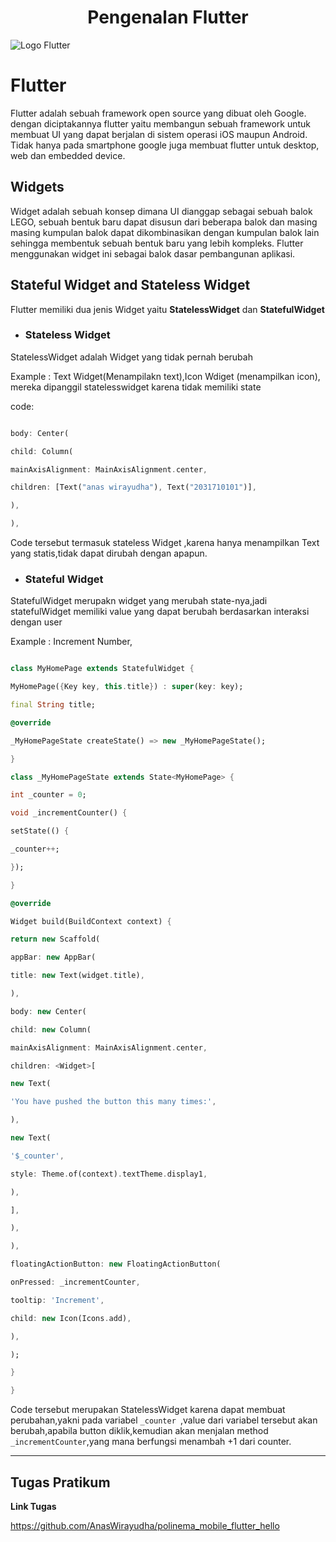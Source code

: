 ﻿
<center> <h1>Pengenalan Flutter</h1></center>

![Logo Flutter](https://raharja.ac.id/wp-content/uploads/2020/11/Flutter-Cover.png)


# Flutter

Flutter adalah sebuah framework open source yang dibuat oleh Google. dengan diciptakannya flutter  yaitu membangun sebuah framework untuk membuat UI yang dapat berjalan di sistem operasi iOS maupun Android. Tidak hanya pada
smartphone google juga membuat flutter untuk desktop, web dan embedded device.

## Widgets

Widget adalah sebuah konsep dimana UI dianggap sebagai sebuah balok LEGO, sebuah bentuk baru dapat disusun dari beberapa balok dan masing masing kumpulan balok dapat dikombinasikan dengan kumpulan balok lain sehingga membentuk sebuah bentuk baru yang lebih kompleks. Flutter menggunakan widget ini sebagai balok dasar pembangunan aplikasi.

## Stateful Widget and Stateless Widget


Flutter memiliki dua jenis Widget yaitu <b>StatelessWidget</b> dan <b>StatefulWidget</b>

  

- <h3>Stateless Widget</h3>

StatelessWidget adalah Widget yang tidak pernah berubah

Example : Text Widget(Menampilakn text),Icon Wdiget (menampilkan icon), mereka dipanggil statelesswidget karena tidak memiliki state

code:

```dart

body: Center(

child: Column(

mainAxisAlignment: MainAxisAlignment.center,

children: [Text("anas wirayudha"), Text("2031710101")],

),

),

```

Code tersebut termasuk stateless Widget ,karena hanya menampilkan Text yang statis,tidak dapat dirubah dengan apapun.

  

- <h3>Stateful Widget</h3>

StatefulWidget merupakn widget yang merubah state-nya,jadi statefulWidget memiliki value yang dapat berubah berdasarkan interaksi dengan user

Example : Increment Number,

  

```dart

class MyHomePage extends StatefulWidget {

MyHomePage({Key key, this.title}) : super(key: key);

final String title;

@override

_MyHomePageState createState() => new _MyHomePageState();

}

class _MyHomePageState extends State<MyHomePage> {

int _counter = 0;

void _incrementCounter() {

setState(() {

_counter++;

});

}

@override

Widget build(BuildContext context) {

return new Scaffold(

appBar: new AppBar(

title: new Text(widget.title),

),

body: new Center(

child: new Column(

mainAxisAlignment: MainAxisAlignment.center,

children: <Widget>[

new Text(

'You have pushed the button this many times:',

),

new Text(

'$_counter',

style: Theme.of(context).textTheme.display1,

),

],

),

),

floatingActionButton: new FloatingActionButton(

onPressed: _incrementCounter,

tooltip: 'Increment',

child: new Icon(Icons.add),

),

);

}

}

```

  

Code tersebut merupakan StatelessWidget karena dapat membuat perubahan,yakni pada variabel ```_counter ```,value dari variabel tersebut akan berubah,apabila button diklik,kemudian akan menjalan method ``` _incrementCounter ```,yang mana berfungsi menambah +1 dari counter.

<hr />

  

<h2>Tugas Pratikum</h2>

<b>Link Tugas</b>

  

https://github.com/AnasWirayudha/polinema_mobile_flutter_hello

```
